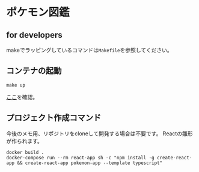 # ポケモン図鑑






## for developers
makeでラッピングしているコマンドは`Makefile`を参照してください。
## コンテナの起動
```shell
make up
```
[ここ](http://localhost:3000)を確認。



## プロジェクト作成コマンド
今後のメモ用、リポジトリをcloneして開発する場合は不要です。
Reactの雛形が作られます。
```shell
docker build .
docker-compose run --rm react-app sh -c "npm install -g create-react-app && create-react-app pokemon-app --template typescript"
```